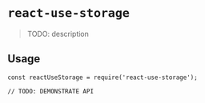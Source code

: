 # `react-use-storage`

> TODO: description

## Usage

```
const reactUseStorage = require('react-use-storage');

// TODO: DEMONSTRATE API
```
